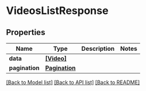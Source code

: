 # VideosListResponse

## Properties
Name | Type | Description | Notes
------------ | ------------- | ------------- | -------------
**data** | [**[Video]**](Video.md) |  | 
**pagination** | [**Pagination**](Pagination.md) |  | 

[[Back to Model list]](../README.md#documentation-for-models) [[Back to API list]](../README.md#documentation-for-api-endpoints) [[Back to README]](../README.md)


